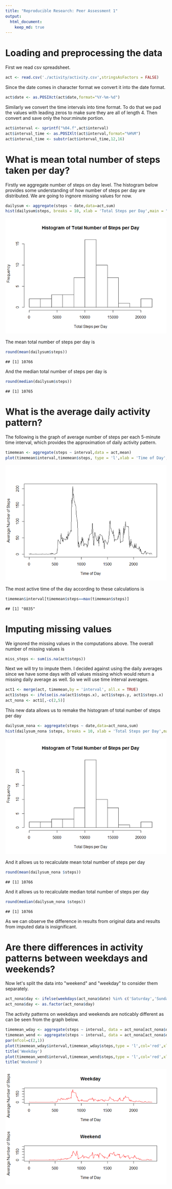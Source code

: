 ```yaml
---
title: "Reproducible Research: Peer Assessment 1"
output: 
  html_document:
    keep_md: true
---
```



# Loading and preprocessing the data

First we read csv spreadsheet.

```r
act <- read.csv('./activity/activity.csv',stringsAsFactors = FALSE)
```
Since the date comes in character format we convert it into the date format.

```r
act$date <- as.POSIXct(act$date,format="%Y-%m-%d")
```
Similarly we convert the time intervals into time format. To do that we pad the values with leading zeros to make sure they are all of length 4. Then convert and save only the hour:minute portion.

```r
act$interval <- sprintf("%04.f",act$interval)
act$interval_time <- as.POSIXlt(act$interval,format="%H%M")
act$interval_time <- substr(act$interval_time,12,16)
```

# What is mean total number of steps taken per day?

Firstly we aggregate number of steps on day level. The histogram below provides some understanding of how number of steps per day are distributed. We are going to ingnore missing values for now.

```r
dailysum <- aggregate(steps ~ date,data=act,sum)
hist(dailysum$steps, breaks = 10, xlab = 'Total Steps per Day',main = "Histogram of Total Number of Steps per Day")
```

![](PeerAssesment1_files/figure-html/unnamed-chunk-4-1.png)<!-- -->

The mean total number of steps per day is

```r
round(mean(dailysum$steps))
```

```
## [1] 10766
```
And the median total number of steps per day is

```r
round(median(dailysum$steps))
```

```
## [1] 10765
```

# What is the average daily activity pattern?

The following is the graph of average number of steps per each 5-minute time interval, which provides the approximation of daily activity pattern.

```r
timemean <- aggregate(steps ~ interval,data = act,mean)
plot(timemean$interval,timemean$steps, type = 'l',xlab = 'Time of Day',ylab = 'Average Number of Steps')
```

![](PeerAssesment1_files/figure-html/unnamed-chunk-7-1.png)<!-- -->

The most active time of the day according to these calculations is

```r
timemean$interval[timemean$steps==max(timemean$steps)]
```

```
## [1] "0835"
```

# Imputing missing values

We ignored the missing values in the computations above. The overall number of missing values is

```r
miss_steps <- sum(is.na(act$steps))
```
Next we will try to impute them. I decided against using the daily averages since we have some days with _all_ values missing which would return a missing daily average as well. So we will use time interval averages.

```r
act1 <- merge(act, timemean,by = 'interval', all.x = TRUE)
act1$steps <- ifelse(is.na(act1$steps.x), act1$steps.y, act1$steps.x)
act_nona <- act1[,-c(2,5)]
```
This new data allows us to remake the histogram of total number of steps per day

```r
dailysum_nona <- aggregate(steps ~ date,data=act_nona,sum)
hist(dailysum_nona $steps, breaks = 10, xlab = 'Total Steps per Day',main = "Histogram of Total Number of Steps per Day")
```

![](PeerAssesment1_files/figure-html/unnamed-chunk-11-1.png)<!-- -->

And it allows us to recalculate mean total number of steps per day

```r
round(mean(dailysum_nona $steps))
```

```
## [1] 10766
```
And it allows us to recalculate median total number of steps per day

```r
round(median(dailysum_nona $steps))
```

```
## [1] 10766
```
As we can observe the difference in results from original data and results from imputed data is insignificant.

# Are there differences in activity patterns between weekdays and weekends?

Now let's split the data into "weekend" and "weekday" to consider them separately.

```r
act_nona$day <- ifelse(weekdays(act_nona$date) %in% c('Saturday','Sunday'),'Weekend','Weekday')
act_nona$day <- as.factor(act_nona$day)
```

The activity patterns on weekdays and weekends are noticably different as can be seen from the graph below.

```r
timemean_wday <- aggregate(steps ~ interval, data = act_nona[act_nona$day=='Weekday',],mean)
timemean_wend <- aggregate(steps ~ interval, data = act_nona[act_nona$day=='Weekend',],mean)
par(mfcol=c(2,1))
plot(timemean_wday$interval,timemean_wday$steps,type = 'l',col='red',xlab = 'Time of Day',ylab = 'Average Number of Steps',ylim = c(-10,250))
title('Weekday')
plot(timemean_wend$interval,timemean_wend$steps,type = 'l',col='red',xlab = 'Time of Day',ylab = 'Average Number of Steps',ylim = c(-10,250))
title('Weekend')
```

![](PeerAssesment1_files/figure-html/unnamed-chunk-15-1.png)<!-- -->

